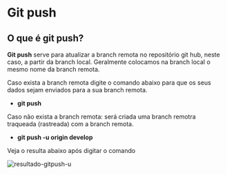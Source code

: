 # Git push

## O que é git push?

**Git push** serve para atualizar a branch remota no repositório git hub, neste caso,  a partir da branch local. Geralmente colocamos na branch local o mesmo nome da branch remota.

Caso exista a branch remota digite o comando abaixo para que os seus dados sejam enviados para a sua branch remota.

* **git push**

Caso não exista a branch remota: será criada uma branch remotra traqueada (rastreada) com a branch remota.

* **git push -u origin develop**

Veja o resulta abaixo após digitar o comando

![resultado-gitpush-u]()
